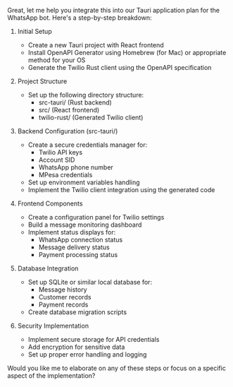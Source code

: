Great, let me help you integrate this into our Tauri application plan for the WhatsApp bot. Here's a step-by-step breakdown:

1. Initial Setup
   - Create a new Tauri project with React frontend
   - Install OpenAPI Generator using Homebrew (for Mac) or appropriate method for your OS
   - Generate the Twilio Rust client using the OpenAPI specification

2. Project Structure
   - Set up the following directory structure:
     * src-tauri/ (Rust backend)
     * src/ (React frontend)
     * twilio-rust/ (Generated Twilio client)

3. Backend Configuration (src-tauri/)
   - Create a secure credentials manager for:
     * Twilio API keys
     * Account SID
     * WhatsApp phone number
     * MPesa credentials
   - Set up environment variables handling
   - Implement the Twilio client integration using the generated code

4. Frontend Components
   - Create a configuration panel for Twilio settings
   - Build a message monitoring dashboard
   - Implement status displays for:
     * WhatsApp connection status
     * Message delivery status
     * Payment processing status

5. Database Integration
   - Set up SQLite or similar local database for:
     * Message history
     * Customer records
     * Payment records
   - Create database migration scripts

6. Security Implementation
   - Implement secure storage for API credentials
   - Add encryption for sensitive data
   - Set up proper error handling and logging

Would you like me to elaborate on any of these steps or focus on a specific aspect of the implementation?